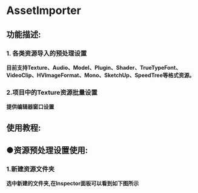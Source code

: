 # AssetImporter
## 功能描述:
### 1. 各类资源导入的预处理设置
**目前支持Texture、Audio、Model、Plugin、Shader、TrueTypeFont、VideoClip、HVImageFormat、Mono、SketchUp、SpeedTree等格式资源。**
### 2.项目中的Texture资源批量设置
**提供编辑器窗口设置**  
## 使用教程:
## ●资源预处理设置使用:
### 1.新建资源文件夹
**选中新建的文件夹,在Inspector面板可以看到如下图所示**  
